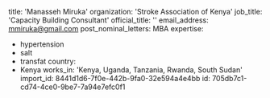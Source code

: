 title: 'Manasseh Miruka'
organization: 'Stroke Association of  Kenya'
job_title: 'Capacity Building Consultant'
official_title: ''
email_address: mmiruka@gmail.com
post_nominal_letters: MBA
expertise:
  - hypertension
  - salt
  - transfat
country:
  - Kenya
works_in: 'Kenya, Uganda, Tanzania, Rwanda, South Sudan'
import_id: 8441d1d6-7f0e-442b-9fa0-32e594a4e4bb
id: 705db7c1-cd74-4ce0-9be7-7a94e7efc0f1
